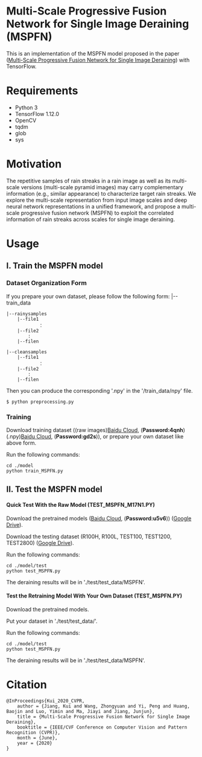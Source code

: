 # Multi-Scale Progressive Fusion Network for Single Image Deraining (MSPFN)

This is an implementation of the MSPFN model proposed in the paper
([Multi-Scale Progressive Fusion Network for Single Image Deraining](https://arxiv.org/abs/2003.10985))
with TensorFlow.

# Requirements

- Python 3
- TensorFlow 1.12.0
- OpenCV
- tqdm
- glob
- sys

# Motivation

The repetitive samples of rain streaks in a rain image as well as its multi-scale versions 
(multi-scale pyramid images) may carry complementary information (e.g., similar appearance) 
to characterize target rain streaks. We explore the multi-scale representation 
from input image scales and deep neural network representations in a unified framework, 
and propose a multi-scale progressive fusion network (MSPFN) 
to exploit the correlated information of rain streaks across scales for single image deraining.

# Usage

## I. Train the MSPFN model

### Dataset Organization Form

If you prepare your own dataset, please follow the following form:
|--train_data  

    |--rainysamples  
        |--file1
                ：  
        |--file2
            :
        |--filen
        
    |--cleansamples
        |--file1
                ：  
        |--file2
            :
        |--filen
Then you can produce the corresponding '.npy' in the '/train_data/npy' file.
```
$ python preprocessing.py
```

### Training
Download training dataset ((raw images)[Baidu Cloud](https://pan.baidu.com/s/1usedYAf3gYOgAJJUDlrwWg), (**Password:4qnh**) (.npy)[Baidu Cloud](https://pan.baidu.com/s/1hOmO-xrZ2I6sI4lXiqhStA), (**Password:gd2s**)), or prepare your own dataset like above form.

Run the following commands:
```
cd ./model
python train_MSPFN.py 
```

## II. Test the MSPFN model 

#### Quick Test With the Raw Model (TEST_MSPFN_M17N1.PY)
Download the pretrained models ([Baidu Cloud](https://pan.baidu.com/s/1vfYbkbygiR4fC1I6eNcpmQ), (**Password:u5v6**)) ([Google Drive](https://drive.google.com/file/d/1nrjZtNs6AJYvfHi9TeCVTs50E57Fxgsc/view?usp=sharing)).

Download the testing dataset (R100H, R100L, TEST100, TEST1200, TEST2800) ([Google Drive](https://drive.google.com/file/d/1ACYED7omOmiUxDegq_vWQKykcpJlVEyY/view?usp=sharing)).

Run the following commands:
```
cd ./model/test
python test_MSPFN.py
```
The deraining results will be in './test/test_data/MSPFN'.

####  Test the Retraining Model With Your Own Dataset (TEST_MSPFN.PY)
Download the pretrained models.

Put your dataset in './test/test_data/'.

Run the following commands:
```
cd ./model/test
python test_MSPFN.py
```
The deraining results will be in './test/test_data/MSPFN'.



# Citation
```
@InProceedings{Kui_2020_CVPR,
	author = {Jiang, Kui and Wang, Zhongyuan and Yi, Peng and Huang, Baojin and Luo, Yimin and Ma, Jiayi and Jiang, Junjun},
	title = {Multi-Scale Progressive Fusion Network for Single Image Deraining},
	booktitle = {IEEE/CVF Conference on Computer Vision and Pattern Recognition (CVPR)},
	month = {June},
	year = {2020}
}
```
